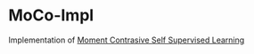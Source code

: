 # MoCo-Impl
Implementation of <a href='https://arxiv.org/pdf/1911.05722.pdf'>Moment Contrasive Self Supervised Learning</a>
